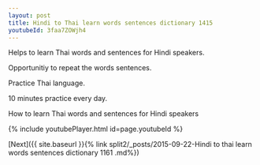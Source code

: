 ```yaml
---
layout: post
title: Hindi to Thai learn words sentences dictionary 1415 
youtubeId: 3faa7ZOWjh4
---
```

 
 
Helps to learn Thai words and sentences for Hindi speakers.

Opportunitiy to repeat the words sentences. 

Practice Thai language. 
 
10 minutes practice every day. 
 
How to learn Thai words and sentences for Hindi speakers 
 
{% include youtubePlayer.html id=page.youtubeId %}
 
 
[Next]({{ site.baseurl }}{% link  split2/_posts/2015-09-22-Hindi to thai learn words sentences dictionary 1161 .md%})
 
